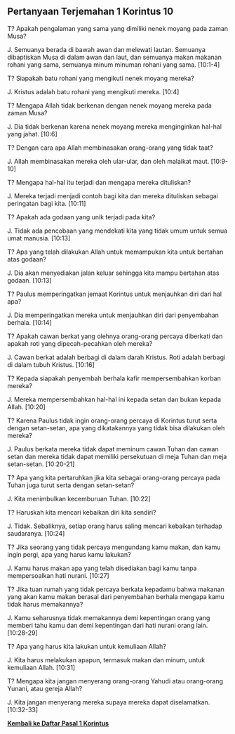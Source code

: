 ﻿## Pertanyaan Terjemahan 1 Korintus 10 ##

T? Apakah pengalaman yang sama yang dimiliki nenek moyang pada zaman Musa?

J. Semuanya berada di bawah awan dan melewati lautan. Semuanya dibaptiskan Musa di dalam awan dan laut, dan semuanya makan makanan rohani yang sama, semuanya minum minuman rohani yang sama. [10:1-4]

T? Siapakah batu rohani yang mengikuti nenek moyang mereka?

J. Kristus adalah batu rohani yang mengikuti mereka. [10:4]

T? Mengapa Allah tidak berkenan dengan nenek moyang mereka pada zaman Musa?

J. Dia tidak berkenan karena nenek moyang mereka menginginkan hal-hal yang jahat. [10:6]

T? Dengan cara apa Allah membinasakan orang-orang yang tidak taat?

J. Allah membinasakan mereka oleh ular-ular, dan oleh malaikat maut. [10:9-10]

T? Mengapa hal-hal itu terjadi dan mengapa mereka dituliskan?

J. Mereka terjadi menjadi contoh bagi kita dan mereka dituliskan sebagai peringatan bagi kita. [10:11]

T? Apakah ada godaan yang unik terjadi pada kita?

J. Tidak ada pencobaan yang mendekati kita yang tidak umum untuk semua umat manusia. [10:13]

T? Apa yang telah dilakukan Allah untuk memampukan kita untuk bertahan atas godaan?

J. Dia akan menyediakan jalan keluar sehingga kita mampu bertahan atas godaan. [10:13]

T? Paulus memperingatkan jemaat Korintus untuk menjauhkan diri dari hal apa?

J. Dia memperingatkan mereka untuk menjauhkan diri dari penyembahan berhala. [10:14]

T? Apakah cawan berkat yang olehnya orang-orang percaya diberkati dan apakah roti yang dipecah-pecahkan oleh mereka?

J. Cawan berkat adalah berbagi di dalam darah Kristus. Roti adalah berbagi di dalam tubuh Kristus. [10:16]

T? Kepada siapakah penyembah berhala kafir mempersembahkan korban mereka?

J. Mereka mempersembahkan hal-hal ini kepada setan dan bukan kepada Allah. [10:20]

T? Karena Paulus tidak ingin orang-orang percaya di Korintus turut serta dengan setan-setan, apa yang dikatakannya yang tidak bisa dilakukan oleh mereka?

J. Paulus berkata mereka tidak dapat meminum cawan Tuhan dan cawan setan dan mereka tidak dapat memiliki persekutuan di meja Tuhan dan meja setan-setan. [10:20-21]

T? Apa yang kita pertaruhkan jika kita sebagai orang-orang percaya pada Tuhan juga turut serta dengan setan-setan?

J. Kita menimbulkan kecemburuan Tuhan. [10:22]

T? Haruskah kita mencari kebaikan diri kita sendiri?

J. Tidak. Sebaliknya, setiap orang harus saling mencari kebaikan terhadap saudaranya. [10:24]

T? Jika seorang yang tidak percaya mengundang kamu makan, dan kamu ingin pergi, apa yang harus kamu lakukan?

J. Kamu harus makan apa yang telah disediakan bagi kamu tanpa mempersoalkan hati nurani. [10:27]

T? Jika tuan rumah yang tidak percaya berkata kepadamu bahwa makanan yang akan kamu makan berasal dari penyembahan berhala mengapa kamu tidak harus memakannya?

J. Kamu seharusnya tidak memakannya demi kepentingan orang yang memberi tahu kamu dan demi kepentingan dari hati nurani orang lain. [10:28-29]

T? Apa yang harus kita lakukan untuk kemuliaan Allah?

J. Kita harus melakukan apapun, termasuk makan dan minum, untuk kemuliaan Allah. [10:31]

T? Mengapa kita jangan menyerang orang-orang Yahudi atau orang-orang Yunani, atau gereja Allah?

J. Kita jangan menyerang mereka supaya mereka dapat diselamatkan. [10:32-33]

__[Kembali ke Daftar Pasal 1 Korintus](./)__

